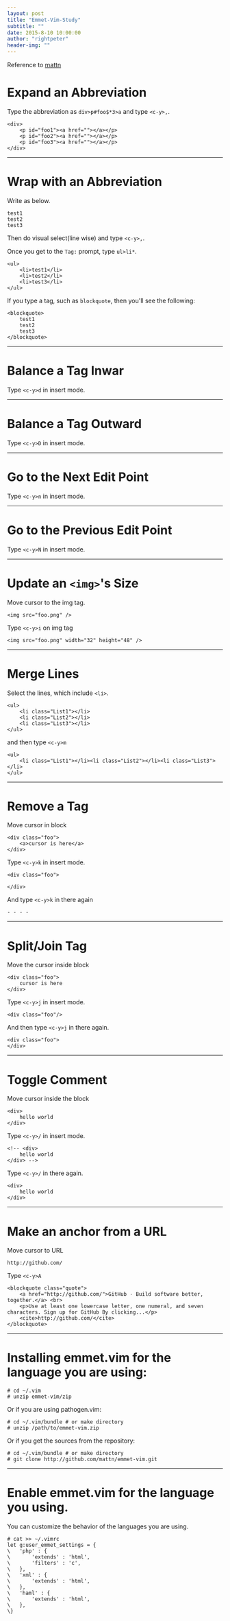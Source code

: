```yaml
---
layout: post
title: "Emmet-Vim-Study"
subtitle: ""
date: 2015-8-10 10:00:00
author: "rightpeter"
header-img: ""
---
```


Reference to [mattn](https://raw.githubusercontent.com/mattn/emmet-vim/master/TUTORIAL)

# Expand an Abbreviation

Type the abbreviation as `div>p#foo$*3>a` and type `<c-y>,`.

    <div>
        <p id="foo1"><a href=""></a></p>
        <p id="foo2"><a href=""></a></p>
        <p id="foo3"><a href=""></a></p>
    </div>

- - - -

# Wrap with an Abbreviation

Write as below.

    test1
    test2
    test3

Then do visual select(line wise) and type `<c-y>,`.

Once you get to the `Tag:` prompt, type `ul>li*`.

    <ul>
        <li>test1</li>
        <li>test2</li>
        <li>test3</li>
    </ul>

If you type a tag, such as `blockquote`, then you'll see the following:

    <blockquote>
        test1
        test2
        test3
    </blockquote>

- - - -

# Balance a Tag Inwar

Type `<c-y>d` in insert mode.

- - - -

# Balance a Tag Outward

Type `<c-y>D` in insert mode.

- - - -

# Go to the Next Edit Point

Type `<c-y>n` in insert mode.

- - - -

# Go to the Previous Edit Point

Type `<c-y>N` in insert mode.

- - - -

# Update an `<img>`'s Size

Move cursor to the img tag.

    <img src="foo.png" />

Type `<c-y>i` on img tag

    <img src="foo.png" width="32" height="48" />

- - - -

# Merge Lines

Select the lines, which include `<li>`.

    <ul>
        <li class="List1"></li>
        <li class="List2"></li>
        <li class="List3"></li>
    </ul>

and then type `<c-y>m`

    <ul>
        <li class="List1"></li><li class="List2"></li><li class="List3"></li>
    </ul>

- - - -

# Remove a Tag

Move cursor in block

    <div class="foo">
        <a>cursor is here</a>
    </div>

Type `<c-y>k` in insert mode.

    <div class="foo">
        
    </div>

And type `<c-y>k` in there again

    - - - -

- - - -

# Split/Join Tag

Move the cursor inside block

    <div class="foo">
        cursor is here
    </div>

Type `<c-y>j` in insert mode.

    <div class="foo"/>

And then type `<c-y>j` in there again.

    <div class="foo">
    </div>

- - - -

# Toggle Comment

Move cursor inside the block

    <div>
        hello world
    </div>

Type `<c-y>/` in insert mode.

    <!-- <div>
        hello world
    </div> -->

Type `<c-y>/` in there again.

    <div>
        hello world
    </div>

- - - -

# Make an anchor from a URL

Move cursor to URL

    http://github.com/

Type `<c-y>A`

    <blockquote class="quote">
        <a href="http://github.com/">GitHub · Build software better, together.</a> <br>
        <p>Use at least one lowercase letter, one numeral, and seven characters. Sign up for GitHub By clicking...</p>
        <cite>http://github.com/</cite>
    </blockquote>

- - - -

# Installing emmet.vim for the language you are using:

    # cd ~/.vim
    # unzip emmet-vim/zip

Or if you are using pathogen.vim:

    # cd ~/.vim/bundle # or make directory
    # unzip /path/to/emmet-vim.zip

Or if you get the sources from the repository:

    # cd ~/.vim/bundle # or make directory
    # git clone http://github.com/mattn/emmet-vim.git

- - - -

# Enable emmet.vim for the language you using.

You can customize the behavior of the languages you are using.

    # cat >> ~/.vimrc
    let g:user_emmet_settings = {
    \   'php' : {
    \       'extends' : 'html',
    \       'filters' : 'c',
    \   },
    \   'xml' : {
    \       'extends' : 'html',
    \   },
    \   'haml' : {
    \       'extends' : 'html',
    \   },
    \}
